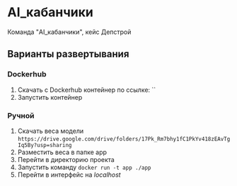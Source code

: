 # AI_кабанчики 
Команда "AI_кабанчики", кейс Депстрой
## Варианты развертывания
### Dockerhub
1. Скачать с Dockerhub контейнер по ссылке:
   ``
2. Запустить контейнер
### Ручной
1. Скачать веса модели  
   `https://drive.google.com/drive/folders/17Pk_Rm7bhy1fC1PkYv418zEAvTgIq5By?usp=sharing`
2. Разместить веса в папке app
3. Перейти в директорию проекта
4. Запустить команду `docker run -t app ./app`
5. Перейти в интерфейс на _localhost_

